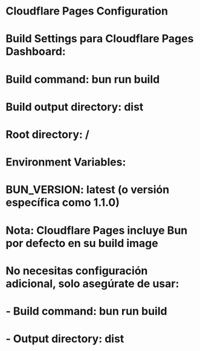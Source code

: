 # Cloudflare Pages Configuration
# Build Settings para Cloudflare Pages Dashboard:
#
# Build command: bun run build
# Build output directory: dist
# Root directory: /
#
# Environment Variables:
# BUN_VERSION: latest (o versión específica como 1.1.0)
#
# Nota: Cloudflare Pages incluye Bun por defecto en su build image
# No necesitas configuración adicional, solo asegúrate de usar:
# - Build command: bun run build
# - Output directory: dist

